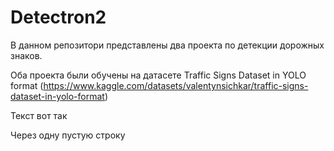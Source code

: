 <h1>Detectron2</h1>
В данном репозитори представлены два проекта по детекции дорожных знаков.  


Оба проекта были обучены на датасете Traffic Signs Dataset in YOLO format (https://www.kaggle.com/datasets/valentynsichkar/traffic-signs-dataset-in-yolo-format)

Текст вот так

Через одну пустую строку
